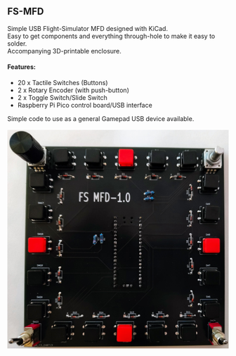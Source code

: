 ## FS-MFD
Simple USB Flight-Simulator MFD designed with KiCad.<br>
Easy to get components and everything through-hole to make it easy to solder.<br>
Accompanying 3D-printable enclosure.<br>

#### Features:

* 20 x Tactile Switches (Buttons)
* 2 x Rotary Encoder (with push-button)
* 2 x Toggle Switch/Slide Switch
* Raspberry Pi Pico control board/USB interface

Simple code to use as a general Gamepad USB device available.
<br><br>
![image](https://github.com/exyn/FS-MFD/blob/main/Misc/IMG_20240726_184938577_small.jpg)
